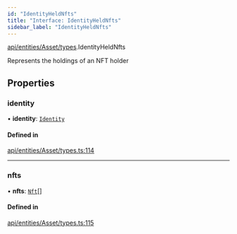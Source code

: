 ```yaml
---
id: "IdentityHeldNfts"
title: "Interface: IdentityHeldNfts"
sidebar_label: "IdentityHeldNfts"
---
```


[api/entities/Asset/types](../../../../../../modules/API/Entities/Asset/Types/Types.md).IdentityHeldNfts

Represents the holdings of an NFT holder

## Properties

### identity

• **identity**: [`Identity`](../../../../../../classes/API/Entities/Identity/Identity.md)

#### Defined in

[api/entities/Asset/types.ts:114](https://github.com/PolymeshAssociation/polymesh-sdk/blob/49a0066c3/src/api/entities/Asset/types.ts#L114)

___

### nfts

• **nfts**: [`Nft`](../../../../../../classes/API/Entities/Asset/NonFungible/Nft/Nft.md)[]

#### Defined in

[api/entities/Asset/types.ts:115](https://github.com/PolymeshAssociation/polymesh-sdk/blob/49a0066c3/src/api/entities/Asset/types.ts#L115)
